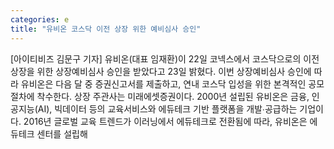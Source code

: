 ```yaml
---
categories: e
title: "유비온 코스닥 이전 상장 위한 예비심사 승인"
---
```

[아이티비즈 김문구 기자] 유비온(대표 임재환)이 22일 코넥스에서 코스닥으로의 이전 상장을 위한 상장예비심사 승인을 받았다고 23일 밝혔다. 이번 상장예비심사 승인에 따라 유비온은 다음 달 중 증권신고서를 제출하고, 연내 코스닥 입성을 위한 본격적인 공모 절차에 착수한다. 상장 주관사는 미래에셋증권이다. 2000년 설립된 유비온은 금융, 인공지능(AI), 빅데이터 등의 교육서비스와 에듀테크 기반 플랫폼을 개발∙공급하는 기업이다. 2016년 글로벌 교육 트렌드가 이러닝에서 에듀테크로 전환됨에 따라, 유비온은 에듀테크 센터를 설립해